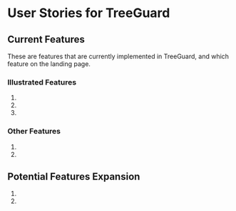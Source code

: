 # User Stories for TreeGuard


## Current Features

These are features that are currently implemented in TreeGuard, and which feature on the landing page.

### Illustrated Features

1. 
2. 
3. 

### Other Features

1. 
2. 

## Potential Features Expansion

1. 
2. 
